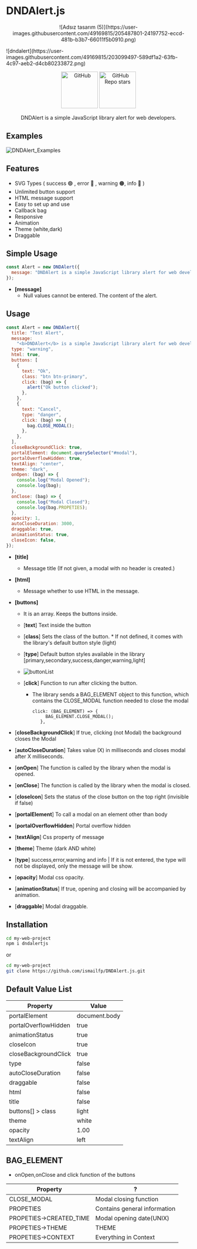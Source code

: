 # DNDAlert.js
<p align="center">
![Adsız tasarım (5)](https://user-images.githubusercontent.com/49169815/205487801-24197752-eccd-481b-b3b7-66011f5b0910.png)
</p>
![dndalert](https://user-images.githubusercontent.com/49169815/203099497-589df1a2-63fb-4c97-aeb2-d4cb80233872.png)

<p align="center">
<img width="100" src="https://img.shields.io/github/license/ismailfp/DNDAlert?style=plastic" alt="GitHub">
<img width="100" src="https://img.shields.io/github/stars/ismailfp/dndalert?style=social" alt="GitHub Repo stars">

</p>

<p style="text-align:center;">DNDAlert is a simple JavaScript library alert for web developers.
</p>

## Examples

![DNDAlert_Examples](https://user-images.githubusercontent.com/49169815/205486806-bda5a6ea-e3cf-4483-bd76-9722c0702917.png)

## Features

- SVG Types ( success 🟢 , error 🔴 , warning 🟠, info 🔵 )
- Unlimited button support
- HTML message support
- Easy to set up and use
- Callback bag
- Responsive
- Animation
- Theme (white,dark)
- Draggable

## Simple Usage

```javascript
const Alert = new DNDAlert({
  message: "DNDAlert is a simple JavaScript library alert for web developers.",
});
```

- **[message]**
  - Null values ​​cannot be entered. The content of the alert.

## Usage

```javascript
const Alert = new DNDAlert({
  title: "Test Alert",
  message:
    "<b>DNDAlert</b> is a simple JavaScript library alert for web developers.",
  type: "warning",
  html: true,
  buttons: [
    {
      text: "Ok",
      class: "btn btn-primary",
      click: (bag) => {
        alert("Ok button clicked");
      },
    },
    {
      text: "Cancel",
      type: "danger",
      click: (bag) => {
        bag.CLOSE_MODAL();
      },
    },
  ],
  closeBackgroundClick: true,
  portalElement: document.querySelector("#modal"),
  portalOverflowHidden: true,
  textAlign: "center",
  theme: "dark",
  onOpen: (bag) => {
    console.log("Modal Opened");
    console.log(bag);
  },
  onClose: (bag) => {
    console.log("Modal Closed");
    console.log(bag.PROPETIES);
  },
  opacity: 1,
  autoCloseDuration: 3000,
  draggable: true,
  animationStatus: true,
  closeIcon: false,
});
```

- **[title]**
  - Message title (If not given, a modal with no header is created.)
- **[html]**
  - Message whether to use HTML in the message.
- **[buttons]**

  - It is an array. Keeps the buttons inside.
  - [**text**] Text inside the button
  - [**class**] Sets the class of the button. \* If not defined, it comes with the library's default button style (light)
  - [**type**] Default button styles available in the library [primary,secondary,success,danger,warning,light]
  - ![buttonList](https://user-images.githubusercontent.com/49169815/205487542-a010d803-93f0-471c-bb8c-85e7169a4bee.png)

  - [**click**] Function to run after clicking the button.
    - The library sends a BAG_ELEMENT object to this function, which contains the CLOSE_MODAL function needed to close the modal
      ```
      click: (BAG_ELEMENT) => {
           BAG_ELEMENT.CLOSE_MODAL();
         },
      ```

* [**closeBackgroundClick**] If true, clicking (not Modal) the background closes the Modal
* [**autoCloseDuration**] Takes value (X) in milliseconds and closes modal after X milliseconds.
* [**onOpen**] The function is called by the library when the modal is opened.
* [**onClose**] The function is called by the library when the modal is closed.

* [**closeIcon**] Sets the status of the close button on the top right (invisible if false)

* [**portalElement**] To call a modal on an element other than body
* [**portalOverflowHidden**] Portal overflow hidden

* [**textAlign**] Css property of message
* [**theme**] Theme (dark AND white)
* [**type**] success,error,warning and info | If it is not entered, the type will not be displayed, only the message will be show.

* [**opacity**] Modal css opacity.
* [**animationStatus**] If true, opening and closing will be accompanied by animation.
* [**draggable**] Modal draggable.

## Installation

```sh
cd my-web-project
npm i dndalertjs
```

<p>or</p>

```sh
cd my-web-project
git clone https://github.com/ismailfp/DNDAlert.js.git
```

## Default Value List

| Property             | Value         |
| -------------------- | ------------- |
| portalElement        | document.body |
| portalOverflowHidden | true          |
| animationStatus      | true          |
| closeIcon            | true          |
| closeBackgroundClick | true          |
| type                 | false         |
| autoCloseDuration    | false         |
| draggable            | false         |
| html                 | false         |
| title                | false         |
| buttons[] > class    | light         |
| theme                | white         |
| opacity              | 1.00          |
| textAlign            | left          |

## BAG_ELEMENT

- onOpen,onClose and click function of the buttons

| Property                | ?                            |
| ----------------------- | ---------------------------- |
| CLOSE_MODAL             | Modal closing function       |
| PROPETIES               | Contains general information |
| PROPETIES->CREATED_TIME | Modal opening date(UNIX)     |
| PROPETIES->THEME        | THEME                        |
| PROPETIES->CONTEXT      | Everything in Context        |
